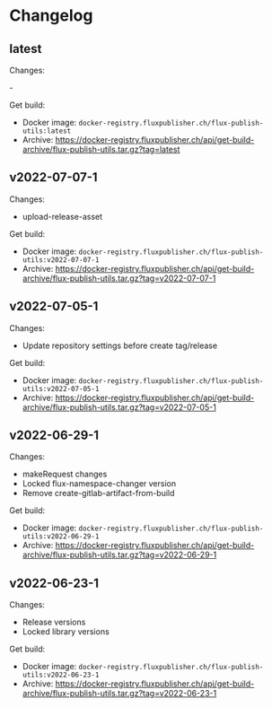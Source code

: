 # Changelog

## latest

Changes:

\-

Get build:

- Docker image: `docker-registry.fluxpublisher.ch/flux-publish-utils:latest`
- Archive: https://docker-registry.fluxpublisher.ch/api/get-build-archive/flux-publish-utils.tar.gz?tag=latest

## v2022-07-07-1

Changes:

- upload-release-asset

Get build:

- Docker image: `docker-registry.fluxpublisher.ch/flux-publish-utils:v2022-07-07-1`
- Archive: https://docker-registry.fluxpublisher.ch/api/get-build-archive/flux-publish-utils.tar.gz?tag=v2022-07-07-1

## v2022-07-05-1

Changes:

- Update repository settings before create tag/release

Get build:

- Docker image: `docker-registry.fluxpublisher.ch/flux-publish-utils:v2022-07-05-1`
- Archive: https://docker-registry.fluxpublisher.ch/api/get-build-archive/flux-publish-utils.tar.gz?tag=v2022-07-05-1

## v2022-06-29-1

Changes:

- makeRequest changes
- Locked flux-namespace-changer version
- Remove create-gitlab-artifact-from-build

Get build:

- Docker image: `docker-registry.fluxpublisher.ch/flux-publish-utils:v2022-06-29-1`
- Archive: https://docker-registry.fluxpublisher.ch/api/get-build-archive/flux-publish-utils.tar.gz?tag=v2022-06-29-1

## v2022-06-23-1

Changes:

- Release versions
- Locked library versions

Get build:

- Docker image: `docker-registry.fluxpublisher.ch/flux-publish-utils:v2022-06-23-1`
- Archive: https://docker-registry.fluxpublisher.ch/api/get-build-archive/flux-publish-utils.tar.gz?tag=v2022-06-23-1
